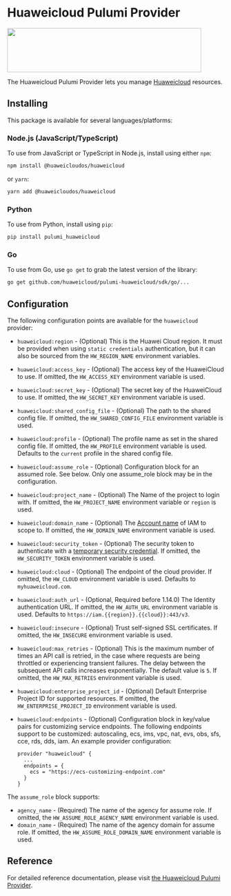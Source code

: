 # Huaweicloud Pulumi Provider

<!-- markdownlint-disable-next-line MD033 -->
<a href="https://www.huaweicloud.com/"><img width="450px" height="102px" src="https://console-static.huaweicloud.com/static/authui/20210202115135/public/custom/images/logo-en.svg"></a>

The Huaweicloud Pulumi Provider lets you manage [Huaweicloud](https://www.huaweicloud.com/) resources.

## Installing

This package is available for several languages/platforms:

### Node.js (JavaScript/TypeScript)

To use from JavaScript or TypeScript in Node.js, install using either `npm`:

```bash
npm install @huaweicloudos/huaweicloud
```

or `yarn`:

```bash
yarn add @huaweicloudos/huaweicloud
```

### Python

To use from Python, install using `pip`:

```bash
pip install pulumi_huaweicloud
```

### Go

To use from Go, use `go get` to grab the latest version of the library:

```bash
go get github.com/huaweicloud/pulumi-huaweicloud/sdk/go/...
```

## Configuration

The following configuration points are available for the `huaweicloud` provider:

- `huaweicloud:region` - (Optional) This is the Huawei Cloud region. It must be provided when using `static credentials`
  authentication, but it can also be sourced from the `HW_REGION_NAME` environment variables.

- `huaweicloud:access_key` - (Optional) The access key of the HuaweiCloud to use. If omitted, the `HW_ACCESS_KEY` environment
  variable is used.

- `huaweicloud:secret_key` - (Optional) The secret key of the HuaweiCloud to use. If omitted, the `HW_SECRET_KEY` environment
  variable is used.

- `huaweicloud:shared_config_file` - (Optional) The path to the shared config file. If omitted, the `HW_SHARED_CONFIG_FILE`
  environment variable is used.

- `huaweicloud:profile` - (Optional) The profile name as set in the shared config file. If omitted, the `HW_PROFILE` environment
  variable is used. Defaults to the `current` profile in the shared config file.

- `huaweicloud:assume_role` - (Optional) Configuration block for an assumed role. See below. Only one assume_role
  block may be in the configuration.

- `huaweicloud:project_name` - (Optional) The Name of the project to login with. If omitted, the `HW_PROJECT_NAME` environment
  variable or `region` is used.

- `huaweicloud:domain_name` - (Optional) The [Account name](https://support.huaweicloud.com/en-us/usermanual-iam/iam_01_0552.html)
  of IAM to scope to. If omitted, the `HW_DOMAIN_NAME` environment variable is used.

- `huaweicloud:security_token` - (Optional) The security token to authenticate with a
  [temporary security credential](https://support.huaweicloud.com/intl/en-us/iam_faq/iam_01_0620.html). If omitted,
  the `HW_SECURITY_TOKEN` environment variable is used.

- `huaweicloud:cloud` - (Optional) The endpoint of the cloud provider. If omitted, the
  `HW_CLOUD` environment variable is used. Defaults to `myhuaweicloud.com`.

- `huaweicloud:auth_url` - (Optional, Required before 1.14.0) The Identity authentication URL. If omitted, the
  `HW_AUTH_URL` environment variable is used. Defaults to `https://iam.{{region}}.{{cloud}}:443/v3`.

- `huaweicloud:insecure` - (Optional) Trust self-signed SSL certificates. If omitted, the
  `HW_INSECURE` environment variable is used.

- `huaweicloud:max_retries` - (Optional) This is the maximum number of times an API call is retried, in the case where
  requests are being throttled or experiencing transient failures. The delay between the subsequent API calls increases
  exponentially. The default value is `5`. If omitted, the `HW_MAX_RETRIES` environment variable is used.

- `huaweicloud:enterprise_project_id` - (Optional) Default Enterprise Project ID for supported resources.
  If omitted, the `HW_ENTERPRISE_PROJECT_ID` environment variable is used.

- `huaweicloud:endpoints` - (Optional) Configuration block in key/value pairs for customizing service endpoints. The following
  endpoints support to be customized: autoscaling, ecs, ims, vpc, nat, evs, obs, sfs, cce, rds, dds, iam. An example
  provider configuration:

  ```hcl
  provider "huaweicloud" {
    ...
    endpoints = {
      ecs = "https://ecs-customizing-endpoint.com"
    }
  }
  ```

The `assume_role` block supports:

- `agency_name` - (Required) The name of the agency for assume role.
  If omitted, the `HW_ASSUME_ROLE_AGENCY_NAME` environment variable is used.
- `domain_name` - (Required) The name of the agency domain for assume role.
  If omitted, the `HW_ASSUME_ROLE_DOMAIN_NAME` environment variable is used.

## Reference

For detailed reference documentation, please visit [the Huaweicloud Pulumi Provider](https://huaweicloud.github.io/pulumi-huaweicloud/).
